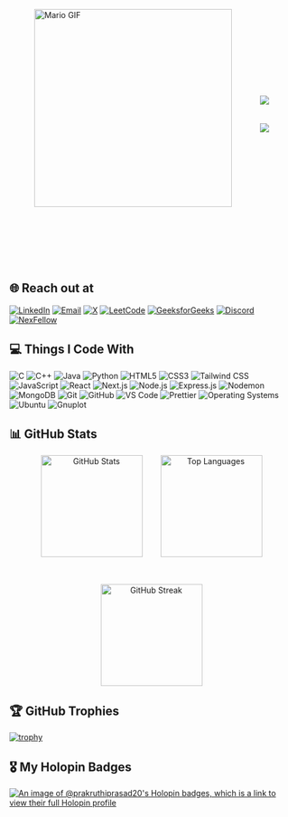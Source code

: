 <!--
<p align="centre">
<img src="https://readme-typing-svg.demolab.com/?lines=Hi%2C%20I'm%20Prakruthi&font=Fira%20Code&center=true&width=500&height=45&color=BA55D3&vCenter=true&pause=1000&size=32&duration=1" />
</p><p align="centre">
  <a href="https://github.com/DenverCoder1/readme-typing-svg">
    <img src="https://readme-typing-svg.demolab.com/?lines=Frontend%20Developer;Always%20learning%20new%20things&font=Fira%20Code&center=true&width=500&height=45&color=BA55D3&vCenter=true&pause=1000&size=22" />
  </a>
</p>
-->

<div style="display: flex; align-items: center; justify-content: center; gap: 50px; flex-wrap: wrap;">



  <div>
    <p>
    <img src="https://user-images.githubusercontent.com/74038190/225813708-98b745f2-7d22-48cf-9150-083f1b00d6c9.gif" alt="Mario GIF" width="350" align="right" style="display: block; border: none;" />
      </p>
  </div>

  
  <div style="display: flex; flex-direction: column; text-align: left;">
    <p>
      <br/>
      <br/>
    <img src="https://readme-typing-svg.demolab.com/?lines=Hi%2C%20I'm%20Prakruthi&font=Fira%20Code&center=true&width=400&height=45&&color=FF00FF&vCenter=true&pause=1000&size=36&duration=1" style="display: block; margin-bottom: 5px;" />
      </p>
    <p>
    <a href="https://github.com/DenverCoder1/readme-typing-svg">
      
 <img src="https://readme-typing-svg.demolab.com/?lines=Building%20and%20exploring%20projects;related%20to%20Web%20Development&font=Fira%20Code&center=true&width=460&height=45&&color=FF00FF&vCenter=true&pause=1000&size=25" align="left" style="display: block;" />
    </a>
      </p>
  </div>
</div>
<br/>
<br/>
<br/>
<br/>
<br/>
<br/>

## 🌐 Reach out at
<p>
  <!-- <img alt="GitHub" src="https://img.shields.io/badge/-GitHub-181717?style=flat-square&logo=github&logoColor=white" /> -->

[<img alt="LinkedIn" src="https://img.shields.io/badge/-LinkedIn-0077B5?style=for-the-badge&logo=linkedin&logoColor=white" />](https://www.linkedin.com/in/prakruthi-prasad-065169273)
[<img alt="Email" src="https://img.shields.io/badge/-Email-D14836?style=for-the-badge&logo=gmail&logoColor=white" />](mailto:prakruthiprasad19@gmail.com)
[<img alt="X" src="https://img.shields.io/badge/-X-1DA1F2?style=for-the-badge&logo=x&logoColor=white" />](https://x.com/prakruthi_1505)
[<img alt="LeetCode" src="https://img.shields.io/badge/-LeetCode-FFA116?style=for-the-badge&logo=leetcode&logoColor=black" />](https://leetcode.com/u/looplyy/)
[<img alt="GeeksforGeeks" src="https://img.shields.io/badge/-GeeksforGeeks-0F9D58?style=for-the-badge&logo=geeksforgeeks&logoColor=white" />](https://www.geeksforgeeks.org/user/prakruthiaejm/)
[<img alt="Discord" src="https://img.shields.io/badge/-Discord-5865F2?style=for-the-badge&logo=discord&logoColor=white" />](https://discord.com/channels/@me)
[<img alt="NexFellow" src="https://img.shields.io/badge/-NexFellow-000000?style=for-the-badge&logo=vercel&logoColor=white" />](https://www.nexfellow.com/user/Prakruthi5958)
</p>


## 💻 Things I Code With
<p>
<img alt="C" src="https://img.shields.io/badge/-C-00599C?style=for-the-badge&logo=c&logoColor=white" />
  <img alt="C++" src="https://img.shields.io/badge/-C++-00599C?style=for-the-badge&logo=c%2b%2b&logoColor=white" />

<img alt="Java" src="https://img.shields.io/badge/-Java-007396?style=for-the-badge&logo=java&logoColor=white" />
<img alt="Python" src="https://img.shields.io/badge/-Python-3776AB?style=for-the-badge&logo=python&logoColor=white" />

<img alt="HTML5" src="https://img.shields.io/badge/-HTML5-E34F26?style=for-the-badge&logo=html5&logoColor=white" />
<img alt="CSS3" src="https://img.shields.io/badge/-CSS3-1572B6?style=for-the-badge&logo=css3&logoColor=white" />
<img alt="Tailwind CSS" src="https://img.shields.io/badge/-Tailwind_CSS-38B2AC?style=for-the-badge&logo=tailwind-css&logoColor=white" />
 <img alt="JavaScript" src="https://img.shields.io/badge/-JavaScript-F7DF1E?style=for-the-badge&logo=javascript&logoColor=black" />

<img alt="React" src="https://img.shields.io/badge/-React-45b8d8?style=for-the-badge&logo=react&logoColor=white" />
<img alt="Next.js" src="https://img.shields.io/badge/-Next.js-000000?style=for-the-badge&logo=next.js&logoColor=white" />

<img alt="Node.js" src="https://img.shields.io/badge/-Node.js-43853d?style=for-the-badge&logo=node.js&logoColor=white" />
<img alt="Express.js" src="https://img.shields.io/badge/-Express.js-000000?style=for-the-badge&logo=express&logoColor=white" />
<img alt="Nodemon" src="https://img.shields.io/badge/-Nodemon-76D04B?style=for-the-badge&logo=nodemon&logoColor=white" />
<img alt="MongoDB" src="https://img.shields.io/badge/-MongoDB-13aa52?style=for-the-badge&logo=mongodb&logoColor=white" />
<img alt="Git" src="https://img.shields.io/badge/-Git-F05032?style=for-the-badge&logo=git&logoColor=white" />
<img alt="GitHub" src="https://img.shields.io/badge/-GitHub-181717?style=for-the-badge&logo=github&logoColor=white" />
<img alt="VS Code" src="https://img.shields.io/badge/-VSCode-007ACC?style=for-the-badge&logo=visual-studio-code&logoColor=white" />
<img alt="Prettier" src="https://img.shields.io/badge/-Prettier-F7B93E?style=for-the-badge&logo=prettier&logoColor=white" />
<img alt="Operating Systems" src="https://img.shields.io/badge/-Operating_Systems-6d6d6d?style=for-the-badge&logo=linux&logoColor=white" />
<img alt="Ubuntu" src="https://img.shields.io/badge/-Ubuntu-E95420?style=for-the-badge&logo=ubuntu&logoColor=white" />
<img alt="Gnuplot" src="https://img.shields.io/badge/-Gnuplot-4B8BBE?style=for-the-badge&logo=gnu&logoColor=white" />
</p>

## 📊 GitHub Stats

<p align="center">
  <img src="https://github-readme-stats.vercel.app/api?username=prakruthiprasad20&show_icons=true&theme=radical" alt="GitHub Stats" height="180"/>
   &nbsp;&nbsp;&nbsp;&nbsp;&nbsp;&nbsp;
    <img src="https://github-readme-stats.vercel.app/api/top-langs/?username=prakruthiprasad20&layout=compact&theme=radical" alt="Top Languages" height="180"/>

</p>
  &nbsp;&nbsp;&nbsp;&nbsp;&nbsp;&nbsp;
  
  <p align="center">

  <img src="https://streak-stats.vercel.app?user=prakruthiprasad20&theme=radical&hide_border=false" alt="GitHub Streak" height="180"/>
</p>




## 🏆 GitHub Trophies

[![trophy](https://github-profile-trophy.vercel.app/?username=prakruthiprasad20&theme=radical&no-frame=false&no-bg=true&margin-w=4)](https://github.com/ryo-ma/github-profile-trophy)


## 🎖 My Holopin Badges

[![An image of @prakruthiprasad20's Holopin badges, which is a link to view their full Holopin profile](https://holopin.me/prakruthiprasad20)](https://holopin.io/@prakruthiprasad20)

<!--


## 🎊 Hacktoberfest 2024

<div align="center" style="background-color:black; padding: 20px;">
  <a href="https://hacktoberfest.com/">
    <img src="https://assets.holopin.io/eyJidWNrZXQiOiJob2xvcGluLWFzc2V0cyIsImtleSI6ImFzc2V0cy9jbDd0ZDhncDUwMTMyMDlrMHd1OHFlNHg5IiwiZWRpdHMiOnsicm90YXRlIjpudWxsfX0=" alt="Hacktoberfest Badge 1" width="150"/>
  </a>
  <a href="https://hacktoberfest.com/">
    <img src="https://assets.holopin.io/hf2024levels/level0-sloth-code-0-0-0-0.webp" alt="Hacktoberfest Badge 2" width="150"/>
  </a>
  <a href="https://hacktoberfest.com/">
    <img src="https://assets.holopin.io/hf2024levels/level1-sloth-code-0-0-0-0.webp" alt="Hacktoberfest Badge 3" width="150"/>
  </a>
</div>


-->
  
